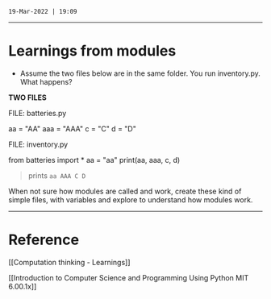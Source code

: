 `19-Mar-2022 | 19:09`



---
# Learnings from modules
-   Assume the two files below are in the same folder. You run inventory.py. What happens?

**TWO FILES**

FILE: batteries.py

aa = "AA"
aaa = "AAA"
c = "C"
d = "D" 

FILE: inventory.py

from batteries import *
aa = "aa"
print(aa, aaa, c, d)


> prints `aa AAA C D`


When not sure how modules are called and work, create these kind of simple files, with variables and explore to understand how modules work.

---
# Reference
[[Computation thinking - Learnings]]

[[Introduction to Computer Science and Programming Using Python MIT 6.00.1x]]